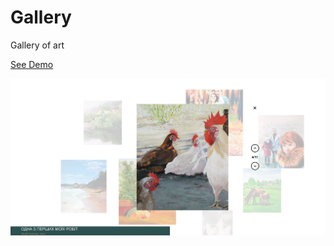 # Gallery
Gallery of art 

[See Demo](https://superconscience.github.io/gallery/)

![img.png](img.png)
